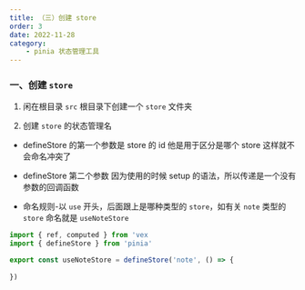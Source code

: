 ```yaml
---
title: （三）创建 store
order: 3
date: 2022-11-28
category:
    - pinia 状态管理工具
---
```


<!-- ![](https://image.zswei.xyz/img/202211271445584.png) -->

### 一、创建 `store`
1. 闲在根目录 `src` 根目录下创建一个 `store`  文件夹

2. 创建 `store` 的状态管理名

- defineStore 的第一个参数是 store 的 id 他是用于区分是哪个 store 这样就不会命名冲突了

- defineStore 第二个参数 因为使用的时候 setup 的语法，所以传递是一个没有参数的回调函数

- 命名规则-以 `use` 开头，后面跟上是哪种类型的 `store`，如有关 `note` 类型的 `store` 命名就是 `useNoteStore`

```js
import { ref, computed } from 'vex
import { defineStore } from 'pinia'

export const useNoteStore = defineStore('note', () => {
    
})
```
